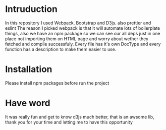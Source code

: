 # Intruduction

In this repository I used Webpack, Bootstrap and D3js. also prettier and eslint
The reason I picked webpack is that it will automate lots of boilerplate things, also we have an npm package so we can see our all deps just in one place not importing them on HTML page and worry about wether they fetched and compile successfuly.
Every file has it's own DocType and every function has a description to make them easier to use.

# Installation
Please install npm packages before run the project

# Have word
It was really fun and get to know d3js much better, that is an awsome lib, thank you for your time and letting me to have this opportunity
